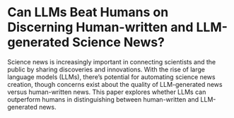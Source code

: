 # Can LLMs Beat Humans on Discerning Human-written and LLM-generated Science News?

Science news is increasingly important in connecting scientists and the public by sharing discoveries and innovations. With the rise of large language models (LLMs), there’s potential for automating science news creation, though concerns exist about the quality of LLM-generated news versus human-written news. This paper explores whether LLMs can outperform humans in distinguishing between human-written and LLM-generated news. 
